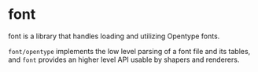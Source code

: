 # font

font is a library that handles loading and utilizing Opentype fonts.

`font/opentype` implements the low level parsing of a font file and its tables,
and `font` provides an higher level API usable by shapers and renderers.
